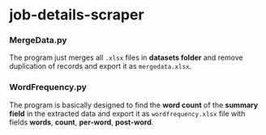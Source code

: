 # job-details-scraper

### MergeData.py
The program just merges all `.xlsx` files in **datasets folder** and remove duplication of records and export it as `mergedata.xlsx`.

### WordFrequency.py
The program is basically designed to find the **word count** of the **summary field** in the extracted data and export it as `wordfrequency.xlsx` file with fields **words**, **count**, **per-word**, **post-word**.
